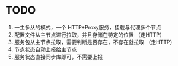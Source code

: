 # TODO

1. 一主多从的模式，一个 HTTP+Proxy服务，挂载与代理多个节点
2. 配置文件从主节点进行拉取，并且存储在特定的位置 （走HTTP）
3. 服务包从主节点拉取，需要判断是否存在，不存在就拉取 （走HTTP）
4. 节点状态自动上报给主节点
5. 服务状态直接同步库即可，不需要上报
